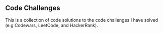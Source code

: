 ## Code Challenges

This is a collection of code solutions to the code challenges I have solved (e.g Codewars, LeetCode, and HackerRank).
